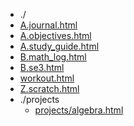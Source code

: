 * ./
* [A.journal.html](https://ychnh.github.io/html/A.journal.html)
* [A.objectives.html](https://ychnh.github.io/html/A.objectives.html)
* [A.study_guide.html](https://ychnh.github.io/html/A.study_guide.html)
* [B.math_log.html](https://ychnh.github.io/html/B.math_log.html)
* [B.se3.html](https://ychnh.github.io/html/B.se3.html)
* [workout.html](https://ychnh.github.io/html/workout.html)
* [Z.scratch.html](https://ychnh.github.io/html/Z.scratch.html)
* ./projects
  * [projects/algebra.html](https://ychnh.github.io/html/projects/algebra.html)
